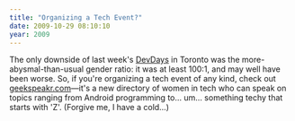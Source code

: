 ```yaml
---
title: "Organizing a Tech Event?"
date: 2009-10-29 08:10:10
year: 2009
---
```

The only downside of last week's <a href="http://stackoverflow.carsonified.com/events/toronto/">DevDays</a> in Toronto was the more-abysmal-than-usual gender ratio: it was at least 100:1, and may well have been worse. So, if you're organizing a tech event of any kind, check out <a href="http://geekspeakr.com/">geekspeakr.com</a>—it's a new directory of women in tech who can speak on topics ranging from Android programming to… um… something techy that starts with 'Z'.  (Forgive me, I have a cold…)
